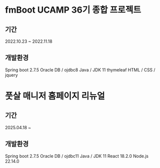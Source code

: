 # fmBoot UCAMP 36기 종합 프로젝트
## 기간
2022.10.23 ~ 2022.11.18 

## 개발환경 
Spring boot 2.7.5
Oracle DB / ojdbc8
Java / JDK 11
thymeleaf
HTML / CSS / jquery

# 풋살 매니저 홈페이지 리뉴얼
## 기간
2025.04.18 ~ 

## 개발환경
Spring boot 2.7.5
Oracle DB / ojdbc11
Java / JDK 11
React 18.2.0
Node.js 22.14.0

